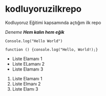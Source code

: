 # kodluyoruzilkrepo
Kodluyoruz Eğitimi kapsamında açtığım ilk repo

*Deneme*
***Hem kalın hem eğik***

`Console.log("Hello World")`

```function () {console.log("Hello, World!);}```

- Liste Elamanı 1
- Liste ELamanı 2
- Liste Elamanı 3


1. Liste Elamanı 1
2. Liste Elmanı 2
3. Liste Elamı 3